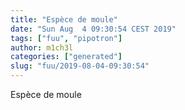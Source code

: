 ```yaml
---
title: "Espèce de moule"
date: "Sun Aug  4 09:30:54 CEST 2019"
tags: ["fuu", "pipotron"]
author: m1ch3l
categories: ["generated"]
slug: "fuu/2019-08-04-09:30:54"
---
```


Espèce de moule
